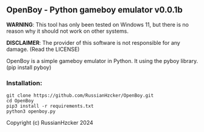 ## OpenBoy - Python gameboy emulator v0.0.1b

**WARNING**: This tool has only been tested on Windows 11, but there is no reason why it should not work on other systems.

**DISCLAIMER**: The provider of this software is not responsible for any damage. (Read the LICENSE)

OpenBoy is a simple gameboy emulator in Python.
It using the pyboy library. (pip install pyboy)

### Installation:
```
git clone https://github.com/RussianHzcker/OpenBoy.git
cd OpenBoy
pip3 install -r requirements.txt
python3 openboy.py
```
Copyright (c) RussianHzcker 2024

